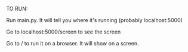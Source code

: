TO RUN:

Run main.py. It will tell you where it's running (probably localhost:5000)

Go to localhost:5000/screen to see the screen

Go to / to run it on a browser. It will show on a screen.
